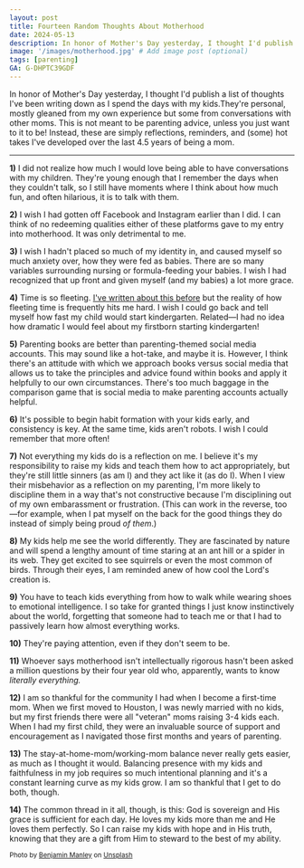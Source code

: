 ```yaml
---
layout: post
title: Fourteen Random Thoughts About Motherhood
date: 2024-05-13
description: In honor of Mother's Day yesterday, I thought I'd publish a list of thoughts I've been writing down as I spend the days with my kids.
image: '/images/motherhood.jpg' # Add image post (optional)
tags: [parenting]
GA: G-DHPTC39GDF
---
```

In honor of Mother's Day yesterday, I thought I'd publish a list of thoughts I've been writing down as I spend the days with my kids.They're personal, mostly gleaned from my own experience but some from conversations with other moms. This is not meant to be parenting advice, unless you just want to it to be! Instead, these are simply reflections, reminders, and (some) hot takes I've developed over the last 4.5 years of being a mom. 

---
**1)** I did not realize how much I would love being able to have conversations with my children. They're young enough that I remember the days when they couldn't talk, so I still have moments where I think about how much fun, and often hilarious, it is to talk with them.

**2)** I wish I had gotten off Facebook and Instagram earlier than I did. I can think of no redeeming qualities either of these platforms gave to my entry into motherhood. It was only detrimental to me.

**3)** I wish I hadn't placed so much of my identity in, and caused myself so much anxiety over, how they were fed as babies. There are so many variables surrounding nursing or formula-feeding your babies. I wish I had recognized that up front and given myself (and my babies) a lot more grace.

**4)** Time is so fleeting. [I've written about this before](https://www.meredithcook.net/this-is-the-day) but the reality of how fleeting time is frequently hits me hard. I wish I could go back and tell myself how fast my child would start kindergarten. Related—I had no idea how dramatic I would feel about my firstborn starting kindergarten!

**5)** Parenting books are better than parenting-themed social media accounts. This may sound like a hot-take, and maybe it is. However, I think there's an attitude with which we approach books versus social media that allows us to take the principles and advice found within books and apply it helpfully to our own circumstances. There's too much baggage in the comparison game that is social media to make parenting accounts actually helpful.

**6)** It's possible to begin habit formation with your kids early, and consistency is key. At the same time, kids aren't robots. I wish I could remember that more often!

**7)** Not everything my kids do is a reflection on me. I believe it's my responsibility to raise my kids and teach them how to act appropriately, but they're still little sinners (as am I) and they act like it (as do I). When I view their misbehavior as a reflection on my parenting, I'm more likely to discipline them in a way that's not constructive because I'm disciplining out of my own embarassment or frustration. (This can work in the reverse, too—for example, when I pat myself on the back for the good things they do instead of simply being proud *of them*.)

**8)** My kids help me see the world differently. They are fascinated by nature and will spend a lengthy amount of time staring at an ant hill or a spider in its web. They get excited to see squirrels or even the most common of birds. Through their eyes, I am reminded anew of how cool the Lord's creation is. 

**9)** You have to teach kids everything from how to walk while wearing shoes to emotional intelligence. I so take for granted things I just know instinctively about the world, forgetting that someone had to teach me or that I had to passively learn how almost everything works. 

**10)** They're paying attention, even if they don't seem to be. 

**11)** Whoever says motherhood isn't intellectually rigorous hasn't been asked a million questions by their four year old who, apparently, wants to know *literally everything.* 

**12)** I am so thankful for the community I had when I become a first-time mom. When we first moved to Houston, I was newly married with no kids, but my first friends there were all "veteran" moms raising 3-4 kids each. When I had my first child, they were an invaluable source of support and encouragement as I navigated those first months and years of parenting. 

**13)** The stay-at-home-mom/working-mom balance never really gets easier, as much as I thought it would. Balancing presence with my kids and faithfulness in my job requires so much intentional planning and it's a constant learning curve as my kids grow. I am so thankful that I get to do both, though.

**14)** The common thread in it all, though, is this: God is sovereign and His grace is sufficient for each day. He loves my kids more than me and He loves them perfectly. So I can raise my kids with hope and in His truth, knowing that they are a gift from Him to steward to the best of my ability. 

<sub>Photo by <a href="https://unsplash.com/@benjaminmanley?utm_content=creditCopyText&utm_medium=referral&utm_source=unsplash">Benjamin Manley</a> on <a href="https://unsplash.com/photos/woman-between-two-childrens-sitting-on-brown-wooden-bench-during-daytime-QkflfhJn1KA?utm_content=creditCopyText&utm_medium=referral&utm_source=unsplash">Unsplash</a></sub>
  